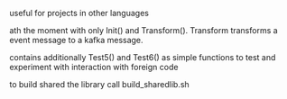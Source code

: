 useful for projects in other languages

ath the moment with only Init() and Transform(). Transform transforms a event message to a kafka message.

contains additionally Test5() and Test6() as simple functions to test and experiment with interaction with foreign code

to build shared the library call build_sharedlib.sh